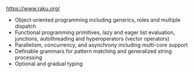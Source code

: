 https://www.raku.org/

-    Object-oriented programming including generics, roles and multiple dispatch
-    Functional programming primitives, lazy and eager list evaluation, junctions, autothreading and hyperoperators (vector operators)
-    Parallelism, concurrency, and asynchrony including multi-core support
-    Definable grammars for pattern matching and generalized string processing
-    Optional and gradual typing